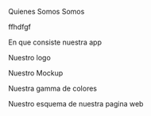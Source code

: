 Quienes Somos
Somos

ffhdfgf

En que consiste nuestra app


Nuestro logo


Nuestro Mockup


Nuestra gamma de colores


Nuestro esquema de nuestra pagina web
